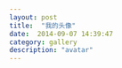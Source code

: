 ```yaml
---
layout: post
title:  "我的头像"
date:  2014-09-07 14:39:47
category: gallery
description: "avatar"
---
```

